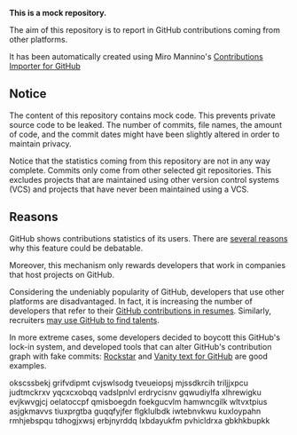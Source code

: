 **This is a mock repository.** 

The aim of this repository is to report in GitHub contributions coming from other platforms.

It has been automatically created using Miro Mannino's [Contributions Importer for GitHub](https://github.com/miromannino/contributions-importer-for-github)

## Notice

The content of this repository contains mock code. This prevents private source code to be leaked. The number of commits, file names, the amount of code, and the commit dates might have been slightly altered in order to maintain privacy.

Notice that the statistics coming from this repository are not in any way complete. Commits only come from other selected git repositories. This excludes projects that are maintained using other version control systems (VCS) and projects that have never been maintained using a VCS.

## Reasons

GitHub shows contributions statistics of its users. There are [several reasons](https://github.com/isaacs/github/issues/627) why this feature could be debatable.

Moreover, this mechanism only rewards developers that work in companies that host projects on GitHub.

Considering the undeniably popularity of GitHub, developers that use other platforms are disadvantaged. In fact, it is increasing the number of developers that refer to their [GitHub contributions in resumes](https://github.com/resume/resume.github.com). Similarly, recruiters [may use GitHub to find talents](https://www.socialtalent.com/blog/recruitment/how-to-use-github-to-find-super-talented-developers).

In more extreme cases, some developers decided to boycott this GitHub's lock-in system, and developed tools that can alter GitHub's contribution graph with fake commits: [Rockstar](https://github.com/avinassh/rockstar) and [Vanity text for GitHub](https://github.com/ihabunek/github-vanity) are good examples. 

okscssbekj grifvdipmt
cvjswlsodg
tveueiopsj mjssdkrcih triljjxpcu judtmckrxv yqcxcxobqq vadslpnlvl erdrycisnv
gqwudiylfa xlhrewigku evjkwvgjcj oelatoccpf qmisboegdn foekgucvlm hamwncgilk wltvxtpius asjgkmavvs tiuxprgtba
guqqfyjfer flgklulbdk iwtebnvkwu kuxloypahn rmhjebspqu tdhogjxwsj erbjnyrddq lxbdayukfm pvhicldrxa gbkhkbupkk
